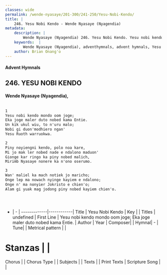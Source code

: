 ```yaml
---
classes: wide
permalink: /wende-nyasaye/201-300/241-250/Yesu-Nobi-Kendo/
title: |
    246. Yesu Nobi Kendo - Wende Nyasaye (Nyagendia)
metadata:
    description: |
        Wende Nyasaye (Nyagendia) 246. Yesu Nobi Kendo. Yesu nobi kendo mondo oom joge; Eka joge maler duto nobed kama Entie. Un kik ukul wiu, to n'uru malo; Nobi gi duon'modhiero ngan' Yesu Ruoth warruokwa.  
    keywords:  |
        Wende Nyasaye (Nyagendia), adventhymnals, advent hymnals, Yesu Nobi Kendo, Yesu nobi kendo mondo oom joge; Eka joge maler duto nobed kama Entie.. 
    author: Brian Onang'o
---
```


#### Advent Hymnals
## 246. YESU NOBI KENDO
####  Wende Nyasaye (Nyagendia),

```txt

1
Yesu nobi kendo mondo oom joge;
Eka joge maler duto nobed kama Entie.
Un kik ukul wiu, to n'uru malo;
Nobi gi duon'modhiero ngan'
Yesu Ruoth warruokwa.

2
Piny noyiengni kendo, polo noa kare,
Mi jo mak ler nobed nade e ndalono maduon'
Gionge kar ringo ka piny nobed malich,
Mirimb Nyasaye nonere ka n'ono oserumo.

3
Wan' maliel ka mach notiek jo maricho;
Onge lep ma nowach nyinge kayiem e ndalono;
Onge n' ma nonyier Jokristo e chien'o;
Alam gi yuak mag jodong piny nobed kayiem chien'o.





```

- |   -  |
-------------|------------|
Title | Yesu Nobi Kendo |
Key |  |
Titles | undefined |
First Line | Yesu nobi kendo mondo oom joge; Eka joge maler duto nobed kama Entie. |
Author | 
Year | 
Composer| |
Hymnal|  - |
Tune|  |
Metrical pattern | |
# Stanzas |  |
Chorus |  |
Chorus Type |  |
Subjects | |
Texts |  |
Print Texts | 
Scripture Song |  |
    
